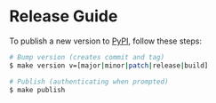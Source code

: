 # Release Guide
To publish a new version to [PyPI](https://pypi.org/project/contxt-sdk/), follow these steps:

```bash
# Bump version (creates commit and tag)
$ make version v=[major|minor|patch|release|build]

# Publish (authenticating when prompted)
$ make publish
```